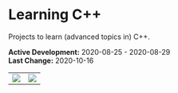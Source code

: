# Learning C++
Projects to learn (advanced topics in) C++.

**Active Development:** 2020-08-25 - 2020-08-29<br>
**Last Change:** 2020-10-16<br>

| | |
| :---: | :---: |
| ![](/Screenshots/.png) | ![](/Screenshots/.png) |
